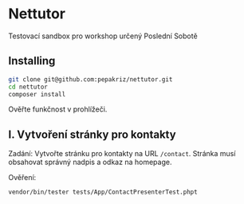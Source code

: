 Nettutor
========

Testovací sandbox pro workshop určený Poslední Sobotě


Installing
----------

```bash
git clone git@github.com:pepakriz/nettutor.git
cd nettutor
composer install
```

Ověřte funkčnost v prohlížeči.


I. Vytvoření stránky pro kontakty
---------------------------------

Zadání: Vytvořte stránku pro kontakty na URL `/contact`. Stránka musí obsahovat správný nadpis a odkaz na homepage.

Ověření:

```bash
vendor/bin/tester tests/App/ContactPresenterTest.phpt
```
